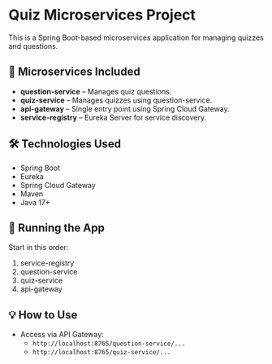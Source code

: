 # Quiz Microservices Project

This is a Spring Boot-based microservices application for managing quizzes and questions.

## 🔧 Microservices Included
- **question-service** – Manages quiz questions.
- **quiz-service** – Manages quizzes using question-service.
- **api-gateway** – Single entry point using Spring Cloud Gateway.
- **service-registry** – Eureka Server for service discovery.

## 🛠 Technologies Used
- Spring Boot
- Eureka
- Spring Cloud Gateway
- Maven
- Java 17+

## 🚀 Running the App
Start in this order:
1. service-registry
2. question-service
3. quiz-service
4. api-gateway

## 💡 How to Use
- Access via API Gateway:
  - `http://localhost:8765/question-service/...`
  - `http://localhost:8765/quiz-service/...`

